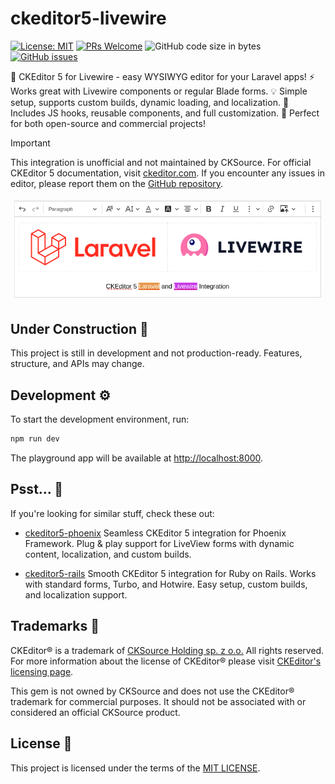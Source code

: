 # ckeditor5-livewire

[![License: MIT](https://img.shields.io/badge/License-MIT-blue.svg?style=flat-square)](LICENSE)
[![PRs Welcome](https://img.shields.io/badge/PRs-welcome-green.svg?style=flat-square)](http://makeapullrequest.com)
![GitHub code size in bytes](https://img.shields.io/github/languages/code-size/mati365/ckeditor5-livewire?style=flat-square)
[![GitHub issues](https://img.shields.io/github/issues/mati365/ckeditor5-livewire?style=flat-square)](https://github.com/Mati365/ckeditor5-livewire/issues)

📝 CKEditor 5 for Livewire - easy WYSIWYG editor for your Laravel apps! ⚡ Works great with Livewire components or regular Blade forms. 💡 Simple setup, supports custom builds, dynamic loading, and localization. 🔧 Includes JS hooks, reusable components, and full customization. 🎯 Perfect for both open-source and commercial projects!

> [!IMPORTANT]
> This integration is unofficial and not maintained by CKSource. For official CKEditor 5 documentation, visit [ckeditor.com](https://ckeditor.com/docs/ckeditor5/latest/). If you encounter any issues in editor, please report them on the [GitHub repository](https://github.com/ckeditor/ckeditor5/issues).

<p align="center">
  <img src="docs/intro-classic-editor.png" alt="CKEditor 5 Classic Editor in Laravel Livewire application">
</p>

## Under Construction 🚧

This project is still in development and not production-ready. Features, structure, and APIs may change.

## Development ⚙️

To start the development environment, run:

```bash
npm run dev
```

The playground app will be available at [http://localhost:8000](http://localhost:8000).

## Psst... 👀

If you're looking for similar stuff, check these out:

* [ckeditor5-phoenix](https://github.com/Mati365/ckeditor5-phoenix)
  Seamless CKEditor 5 integration for Phoenix Framework. Plug & play support for LiveView forms with dynamic content, localization, and custom builds.

* [ckeditor5-rails](https://github.com/Mati365/ckeditor5-rails)
  Smooth CKEditor 5 integration for Ruby on Rails. Works with standard forms, Turbo, and Hotwire. Easy setup, custom builds, and localization support.

## Trademarks 📜

CKEditor® is a trademark of [CKSource Holding sp. z o.o.](https://cksource.com/) All rights reserved. For more information about the license of CKEditor® please visit [CKEditor's licensing page](https://ckeditor.com/legal/ckeditor-oss-license/).

This gem is not owned by CKSource and does not use the CKEditor® trademark for commercial purposes. It should not be associated with or considered an official CKSource product.

## License 📜

This project is licensed under the terms of the [MIT LICENSE](LICENSE).
